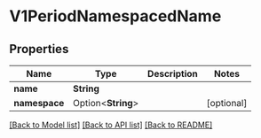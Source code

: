 # V1PeriodNamespacedName

## Properties

Name | Type | Description | Notes
------------ | ------------- | ------------- | -------------
**name** | **String** |  | 
**namespace** | Option<**String**> |  | [optional]

[[Back to Model list]](../README.md#documentation-for-models) [[Back to API list]](../README.md#documentation-for-api-endpoints) [[Back to README]](../README.md)


